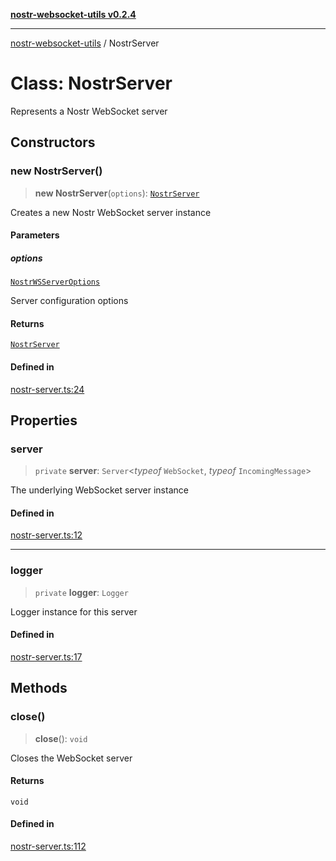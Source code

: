 [**nostr-websocket-utils v0.2.4**](../README.md)

***

[nostr-websocket-utils](../globals.md) / NostrServer

# Class: NostrServer

Represents a Nostr WebSocket server

## Constructors

### new NostrServer()

> **new NostrServer**(`options`): [`NostrServer`](NostrServer.md)

Creates a new Nostr WebSocket server instance

#### Parameters

##### options

[`NostrWSServerOptions`](../interfaces/NostrWSServerOptions.md)

Server configuration options

#### Returns

[`NostrServer`](NostrServer.md)

#### Defined in

[nostr-server.ts:24](https://github.com/HumanjavaEnterprises/nostr-websocket-utils/blob/main/src/nostr-server.ts#L24)

## Properties

### server

> `private` **server**: `Server`\<*typeof* `WebSocket`, *typeof* `IncomingMessage`\>

The underlying WebSocket server instance

#### Defined in

[nostr-server.ts:12](https://github.com/HumanjavaEnterprises/nostr-websocket-utils/blob/main/src/nostr-server.ts#L12)

***

### logger

> `private` **logger**: `Logger`

Logger instance for this server

#### Defined in

[nostr-server.ts:17](https://github.com/HumanjavaEnterprises/nostr-websocket-utils/blob/main/src/nostr-server.ts#L17)

## Methods

### close()

> **close**(): `void`

Closes the WebSocket server

#### Returns

`void`

#### Defined in

[nostr-server.ts:112](https://github.com/HumanjavaEnterprises/nostr-websocket-utils/blob/main/src/nostr-server.ts#L112)
